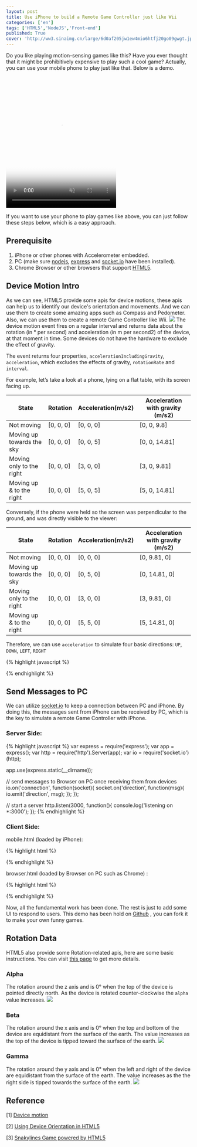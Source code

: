 ```yaml
---
layout: post
title: Use iPhone to build a Remote Game Controller just like Wii
categories: ['en']
tags: ['HTML5','NodeJS','Front-end']
published: True
cover: 'http://ww3.sinaimg.cn/large/6d0af205jw1ew4mio6htfj20go09gwgt.jpg'
---
```


Do you like playing motion-sensing games like this? Have you ever thought that it might be prohibitively expensive to play such a cool game? Actually, you can use your mobile phone to play just like that. Below is a demo.

<video poster="//i.imgur.com/hDSmdI9h.jpg" preload="auto" autoplay="autoplay" muted="muted" loop="loop" webkit-playsinline="" style="width: 300px; height: 360px;">
    <source src="//i.imgur.com/hDSmdI9.webm" type="video/webm">
    <source src="//i.imgur.com/hDSmdI9.mp4" type="video/mp4">
</video>

If you want to use your phone to play games like above, you can just follow these steps below, which is a easy approach.

## Prerequisite
1. iPhone or other phones with Accelerometer embedded.
2. PC (make sure [nodejs](https://nodejs.org/), [express](http://expressjs.com/)  and [socket.io](http://socket.io/) have been installed).
3. Chrome Browser or other browsers that support [HTML5](www.w3schools.com/html/html5_intro.asp).

## Device Motion Intro
As we can see, HTML5 provide some apis for device motions, these apis can help us to identify our device's orientation and movements. And we can use them to create some amazing apps such as Compass and Pedometer. Also, we can use them to create a remote Game Controller like Wii. 
![](http://dab1nmslvvntp.cloudfront.net/wp-content/uploads/2014/05/1398214919axes.png)
The device motion event fires on a regular interval and returns data about the rotation (in ° per second) and acceleration (in m per second2) of the device, at that moment in time. Some devices do not have the hardware to exclude the effect of gravity.

The event returns four properties, `accelerationIncludingGravity`, `acceleration`, which excludes the effects of gravity, `rotationRate` and `interval`.

For example, let’s take a look at a phone, lying on a flat table, with its screen facing up.

| State | Rotation | Acceleration(m/s2) | Acceleration with gravity (m/s2) |
| ------------- | ------------- | ---------| ----------------------------- |
| Not moving | [0, 0, 0] | [0, 0, 0] | [0, 0, 9.8] |
| Moving up towards the sky | [0, 0, 0] | [0, 0, 5] | [0, 0, 14.81] |
| Moving only to the right | [0, 0, 0] | [3, 0, 0] | [3, 0, 9.81] |
| Moving up & to the right | [0, 0, 0] | [5, 0, 5] | [5, 0, 14.81] |

Conversely, if the phone were held so the screen was perpendicular to the ground, and was directly visible to the viewer:

| State | Rotation | Acceleration(m/s2) | Acceleration with gravity (m/s2) |
| ------------- | ------------- | ---------| ----------------------------- |
| Not moving | [0, 0, 0] | [0, 0, 0] | [0, 9.81, 0] |
| Moving up towards the sky | [0, 0, 0] | [0, 5, 0] | [0, 14.81, 0] |
| Moving only to the right | [0, 0, 0] | [3, 0, 0] | [3, 9.81, 0] |
| Moving up & to the right | [0, 0, 0] | [5, 5, 0] | [5, 14.81, 0] |

Therefore, we can use `acceleration` to simulate four basic directions: `UP`, `DOWN`, `LEFT`, `RIGHT`

{% highlight javascript %}

{% endhighlight %}

## Send Messages to PC
We can utilize [socket.io](http://socket.io/) to keep a connection between PC and iPhone. By doing this, the messages sent from iPhone can be received by PC, which is the key to simulate a remote Game Controller with iPhone.

### Server Side:

{% highlight javascript %}
var express = require('express');
var app = express();
var http = require('http').Server(app);
var io = require('socket.io')(http);

app.use(express.static(__dirname));

// send messages to Browser on PC once receiving them from devices
io.on('connection', function(socket){
  socket.on('direction', function(msg){
    io.emit('direction', msg);
  });
});

// start a server
http.listen(3000, function(){
  console.log('listening on *:3000');
});
{% endhighlight %}

### Client Side:

mobile.html (loaded by iPhone):

{% highlight html %}
<script src="/socket.io/socket.io.js"></script>
<script>
// send direction info to server side
function infoSend(direction){
  var socket = io();

  setTimeout(function(){  // fix some incorrect directions when you move the device
    count--;
    if(count === 0){
      socket.emit('direction', direction);
    }
  }, 100);
  count++;
}

// detect the direction of device
function deviceMotionHandler(event){
  var acceleration = event.acceleration;

  if(acceleration.x > 10) {
    infoSend('RIGHT');
  } else if(acceleration.x < -10) {
    infoSend('LEFT');
  }

  if(acceleration.y > 10) {
    infoSend('UP');
  } else if (acceleration.y < -10) {
    infoSend('DOWN');
  }

}

if (window.DeviceMotionEvent) {
  var count = 0;
  window.addEventListener('devicemotion', deviceMotionHandler, false);
}
</script>
{% endhighlight %}

browser.html (loaded by Browser on PC such as Chrome) :

{% highlight html %}
<script src="/socket.io/socket.io.js"></script>
<script>
var socket = io();
  socket.on('direction', function(msg){
    console.log(msg);
    var keyCode;
    switch (msg){
      case 'UP':
        keyCode = 38;
        break;
      case 'RIGHT':
        keyCode = 39;
        break;
      case 'DOWN':
        keyCode = 40;
        break;
      case 'LEFT':
        keyCode = 37;
        break;
    }
    snaky.move({keyCode:keyCode}); // simulate arrow keypress and make the snake move
  })
</script>
{% endhighlight %}

Now, all the fundamental work has been done. The rest is just to add some UI to respond to users.
This demo has been hold on [Github](https://github.com/hectorguo/iPhone-remote-game-controller) , you can fork it to make your own funny games.

## Rotation Data

HTML5 also provide some Rotation-related apis, here are some basic instructions. You can visit [this page](http://www.sitepoint.com/using-device-orientation-html5/) to get more details.

### Alpha
The rotation around the z axis and is 0° when the top of the device is pointed directly north. As the device is rotated counter-clockwise the `alpha` value increases.
![](http://dab1nmslvvntp.cloudfront.net/wp-content/uploads/2014/05/1398214917alpha.png)

### Beta
The rotation around the x axis and is 0° when the top and bottom of the device are equidistant from the surface of the earth. The value increases as the top of the device is tipped toward the surface of the earth.
![](http://dab1nmslvvntp.cloudfront.net/wp-content/uploads/2014/05/1398214915beta.png)

### Gamma
The rotation around the y axis and is 0° when the left and right of the device are equidistant from the surface of the earth. The value increases as the the right side is tipped towards the surface of the earth.
![](http://dab1nmslvvntp.cloudfront.net/wp-content/uploads/2014/05/1398214914gamma.png)

## Reference

[1] [Device motion](https://developers.google.com/web/fundamentals/device-access/device-orientation/dev-motion?hl=en)

[2] [Using Device Orientation in HTML5](http://www.sitepoint.com/using-device-orientation-html5/) 

[3] [Snakylines Game powered by HTML5](https://github.com/liege/Snakylines/blob/master/Snakylines-v3.0.html) 
